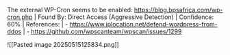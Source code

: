  The external WP-Cron seems to be enabled: https://blog.bpsafrica.com/wp-cron.php
 | Found By: Direct Access (Aggressive Detection)
 | Confidence: 60%
 | References:
 |  - https://www.iplocation.net/defend-wordpress-from-ddos
 |  - https://github.com/wpscanteam/wpscan/issues/1299



![[Pasted image 20250515125834.png]]

